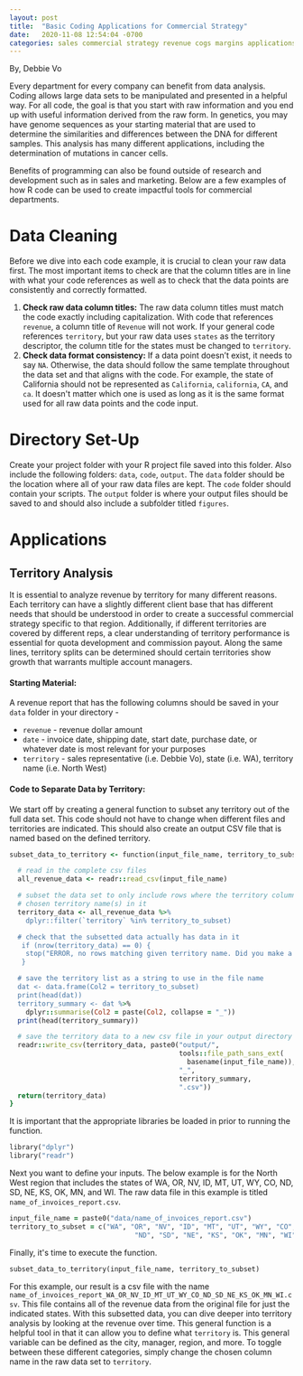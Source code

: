 ```yaml
---
layout: post
title:  "Basic Coding Applications for Commercial Strategy"
date:   2020-11-08 12:54:04 -0700
categories: sales commercial strategy revenue cogs margins applications
---
```

By, Debbie Vo

Every department for every company can benefit from data analysis. Coding allows large data sets to be manipulated and presented in a helpful way. For all code, the goal is that you start with raw information and you end up with useful information derived from the raw form. In genetics, you may have genome sequences as your starting material that are used to determine the similarities and differences between the DNA for different samples. This analysis has many different applications, including the determination of mutations in cancer cells.

Benefits of programming can also be found outside of research and development such as in sales and marketing. Below are a few examples of how R  code can be used to create impactful tools for commercial departments.


# Data Cleaning
Before we dive into each code example, it is crucial to clean your raw data first. The most important items to check are that the column titles are in line with what your code references as well as to check that the data points are consistently and correctly formatted.
1. **Check raw data column titles:** The raw data column titles must match the code exactly including capitalization. With code that references `revenue`, a column title of `Revenue` will not work. If your general code references `territory`, but your raw data uses `states` as the territory descriptor, the column title for the states must be changed to `territory`.
2. **Check data format consistency:** If a data point doesn’t exist, it needs to say `NA`. Otherwise, the data should follow the same template throughout the data set and that aligns with the code. For example, the state of California should not be represented as `California`, `california`, `CA`, and `ca`. It doesn't matter which one is used as long as it is the same format used for all raw data points and the code input.

# Directory Set-Up
Create your project folder with your R project file saved into this folder. Also include the following folders: `data`, `code`, `output`. The `data` folder should be the location where all of your raw data files are kept. The `code` folder should contain your scripts. The `output` folder is where your output files should be saved to and should also include a subfolder titled `figures`.

# Applications
## Territory Analysis
It is essential to analyze revenue by territory for many different reasons. Each territory can have a slightly different client base that has different needs that should be understood in order to create a successful commercial strategy specific to that region. Additionally, if different territories are covered by different reps, a clear understanding of territory performance is essential for quota development and commission payout. Along the same lines, territory splits can be determined should certain territories show growth that warrants multiple account managers.
#### Starting Material:
A revenue report that has the following columns should be saved in your `data` folder in your directory -
* `revenue` - revenue dollar amount
* `date` - invoice date, shipping date, start date, purchase date, or whatever date is most relevant for your purposes
* `territory` - sales representative (i.e. Debbie Vo), state (i.e. WA), territory name (i.e. North West)

#### Code to Separate Data by Territory:
We start off by creating a general function to subset any territory out of the full data set. This code should not have to change when different files and territories are indicated. This should also create an output CSV file that is named based on the defined territory.
```ruby
subset_data_to_territory <- function(input_file_name, territory_to_subset) {

  # read in the complete csv files
  all_revenue_data <- readr::read_csv(input_file_name)

  # subset the data set to only include rows where the territory column has the
  # chosen territory name(s) in it
  territory_data <- all_revenue_data %>%
    dplyr::filter(`territory` %in% territory_to_subset)

  # check that the subsetted data actually has data in it
   if (nrow(territory_data) == 0) {
    stop("ERROR, no rows matching given territory name. Did you make a typo?")
   }

  # save the territory list as a string to use in the file name
  dat <- data.frame(Col2 = territory_to_subset)
  print(head(dat))
  territory_summary <- dat %>%
    dplyr::summarise(Col2 = paste(Col2, collapse = "_"))
  print(head(territory_summary))

  # save the territory data to a new csv file in your output directory
  readr::write_csv(territory_data, paste0("output/",
                                          tools::file_path_sans_ext(
                                            basename(input_file_name)),
                                          "_",
                                          territory_summary,
                                          ".csv"))
  return(territory_data)
}

```
It is important that the appropriate libraries be loaded in prior to running the function.
```ruby
library("dplyr")
library("readr")
```
Next you want to define your inputs. The below example is for the North West region that includes the states of WA, OR, NV, ID, MT, UT, WY, CO, ND, SD, NE, KS, OK, MN, and WI. The raw data file in this example is titled `name_of_invoices_report.csv`.
```ruby
input_file_name = paste0("data/name_of_invoices_report.csv")
territory_to_subset = c("WA", "OR", "NV", "ID", "MT", "UT", "WY", "CO",
                               "ND", "SD", "NE", "KS", "OK", "MN", "WI")
```
Finally, it's time to execute the function.
```ruby
subset_data_to_territory(input_file_name, territory_to_subset)

```
For this example, our result is a csv file with the name `name_of_invoices_report_WA_OR_NV_ID_MT_UT_WY_CO_ND_SD_NE_KS_OK_MN_WI.csv`. This file contains all of the revenue data from the original file for just the indicated states. With this subsetted data, you can dive deeper into territory analysis by looking at the revenue over time. This general function is a helpful tool in that it can allow you to define what `territory` is. This general variable can be defined as the city, manager, region, and more. To toggle between these different categories, simply change the chosen column name in the raw data set to `territory`.
